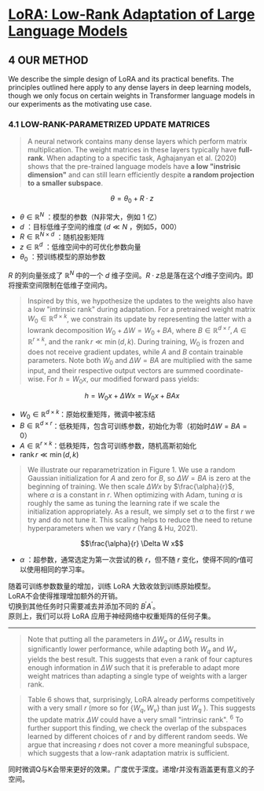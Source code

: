 # [LoRA: Low-Rank Adaptation of Large Language Models](https://arxiv.org/abs/2106.09685)

## 4 OUR METHOD

We describe the simple design of LoRA and its practical benefits. The principles outlined here apply to any dense layers in deep learning models, though we only focus on certain weights in Transformer language models in our experiments as the motivating use case.

### 4.1 LOW-RANK-PARAMETRIZED UPDATE MATRICES

> A neural network contains many dense layers which perform matrix multiplication. The weight matrices in these layers typically have **full-rank**. When adapting to a specific task, Aghajanyan et al. (2020) shows that the pre-trained language models have **a low "instrisic dimension"** and can still learn efficiently despite **a random projection to a smaller subspace**.

$$\theta=\theta_0+R \cdot z$$

- $\theta \in \mathbb{R}^N$ ：模型的参数（N非常大，例如 1 亿）
- $d$ ：目标低维子空间的维度 $(d \ll N$ ，例如5，000）
- $R \in \mathbb{R}^{N \times d}$ ：随机投影矩阵
- $z \in \mathbb{R}^d$ ：低维空间中的可优化参数向量
- $\theta_0$ ：预训练模型的原始参数

$R$ 的列向量张成了 $\mathbb{R}^N$ 中的一个 $d$ 维子空间。$R \cdot z$总是落在这个$d$维子空间内。即将搜索空间限制在低维子空间内。

> Inspired by this, we hypothesize the updates to the weights also have a low "intrinsic rank" during adaptation. For a pretrained weight matrix $W_0 \in \mathbb{R}^{d \times k}$, we constrain its update by representing the latter with a lowrank decomposition $W_0+\Delta W=W_0+B A$, where $B \in \mathbb{R}^{d \times r}, A \in \mathbb{R}^{r \times k}$, and the $\operatorname{rank} r \ll \min (d, k)$. During training, $W_0$ is frozen and does not receive gradient updates, while $A$ and $B$ contain trainable parameters. Note both $W_0$ and $\Delta W=B A$ are multiplied with the same input, and their respective output vectors are summed coordinate-wise. For $h=W_0 x$, our modified forward pass yields:

$$
h=W_0 x+\Delta W x=W_0 x+B A x
$$

- $W_0 \in \mathbb{R}^{d \times k}$：原始权重矩阵，微调中被冻结
- $B \in \mathbb{R}^{d \times r}$：低秩矩阵，包含可训练参数，初始化为零（初始时$\Delta W=B A=0$）
- $A \in \mathbb{R}^{r \times k}$：低秩矩阵，包含可训练参数，随机高斯初始化
- $\operatorname{rank} r \ll \min (d, k)$


> We illustrate our reparametrization in Figure 1. We use a random Gaussian initialization for $A$ and zero for $B$, so $\Delta W=B A$ is zero at the beginning of training. We then scale $\Delta W x$ by $\frac{\alpha}{r}$, where $\alpha$ is a constant in $r$. When optimizing with Adam, tuning $\alpha$ is roughly the same as tuning the learning rate if we scale the initialization appropriately. As a result, we simply set $\alpha$ to the first $r$ we try and do not tune it. This scaling helps to reduce the need to retune hyperparameters when we vary $r$ (Yang \& Hu, 2021).

$$\frac{\alpha}{r} \Delta W x$$

- $\alpha$ ：超参数，通常选定为第一次尝试的秩 $r$，但不随 $r$ 变化，使得不同的$r$值可以使用相同的学习率。

随着可训练参数数量的增加，训练 LoRA 大致收敛到训练原始模型。  
LoRA不会使得推理增加额外的开销。  
切换到其他任务时只需要减去并添加不同的 $B^{\prime} A^{\prime}$。  
原则上，我们可以将 LoRA 应用于神经网络中权重矩阵的任何子集。

----

> Note that putting all the parameters in $\Delta W_q$ or $\Delta W_k$ results in significantly lower performance, while adapting both $W_q$ and $W_v$ yields the best result. This suggests that even a rank of four captures enough information in $\Delta W$ such that it is preferable to adapt more weight matrices than adapting a single type of weights with a larger rank.  

> Table 6 shows that, surprisingly, LoRA already performs competitively with a very small $r$ (more so for $\left\{W_q, W_v\right\}$ than just $W_q$ ). This suggests the update matrix $\Delta W$ could have a very small "intrinsic rank". ${ }^6$ To further support this finding, we check the overlap of the subspaces learned by different choices of $r$ and by different random seeds. We argue that increasing $r$ does not cover a more meaningful subspace, which suggests that a low-rank adaptation matrix is sufficient.

同时微调Q与K会带来更好的效果。广度优于深度。递增$r$并没有涵盖更有意义的子空间。